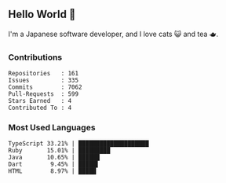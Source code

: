 ## Hello World 👋

I'm a Japanese software developer, and I love cats 😺 and tea 🫖.

### Contributions

    Repositories   : 161
    Issues         : 335
    Commits        : 7062
    Pull-Requests  : 599
    Stars Earned   : 4
    Contributed To : 4

### Most Used Languages

    TypeScript 33.21% | ████████████████████
    Ruby       15.01% | █████████
    Java       10.65% | ██████
    Dart        9.45% | █████▌
    HTML        8.97% | █████
